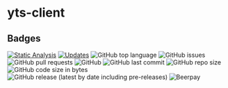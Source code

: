 yts-client
==========


## Badges

[![Static Analysis](https://github.com/onlinejudge95/yts-client/workflows/Static-Analysis/badge.svg)](https://github.com/onlinejudge95/yts-client/actions)
[![Updates](https://pyup.io/repos/github/onlinejudge95/yts-client/shield.svg)](https://pyup.io/repos/github/onlinejudge95/yts-client/)
![GitHub top language](https://img.shields.io/github/languages/top/onlinejudge95/yts-client)
![GitHub issues](https://img.shields.io/github/issues-raw/onlinejudge95/yts-client)
![GitHub pull requests](https://img.shields.io/github/issues-pr-raw/onlinejudge95/yts-client)
![GitHub](https://img.shields.io/github/license/onlinejudge95/yts-client)
![GitHub last commit](https://img.shields.io/github/last-commit/onlinejudge95/yts-client)
![GitHub repo size](https://img.shields.io/github/repo-size/onlinejudge95/yts-client)
![GitHub code size in bytes](https://img.shields.io/github/languages/code-size/onlinejudge95/yts-client)
![GitHub release (latest by date including pre-releases)](https://img.shields.io/github/v/release/onlinejudge95/yts-client?include_prereleases)
![Beerpay](https://img.shields.io/beerpay/onlinejudge95/yts-client)
